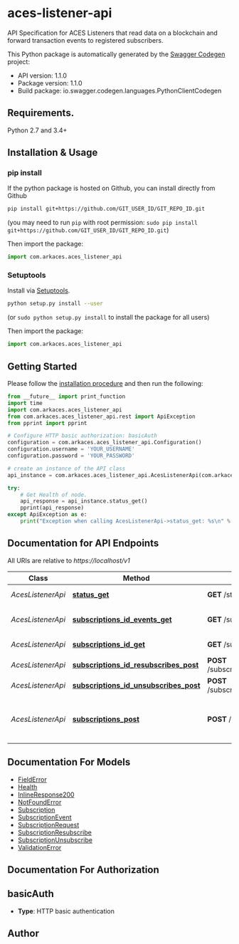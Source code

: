 # aces-listener-api
API Specification for ACES Listeners that read data on a blockchain and forward transaction events to registered subscribers. 

This Python package is automatically generated by the [Swagger Codegen](https://github.com/swagger-api/swagger-codegen) project:

- API version: 1.1.0
- Package version: 1.1.0
- Build package: io.swagger.codegen.languages.PythonClientCodegen

## Requirements.

Python 2.7 and 3.4+

## Installation & Usage
### pip install

If the python package is hosted on Github, you can install directly from Github

```sh
pip install git+https://github.com/GIT_USER_ID/GIT_REPO_ID.git
```
(you may need to run `pip` with root permission: `sudo pip install git+https://github.com/GIT_USER_ID/GIT_REPO_ID.git`)

Then import the package:
```python
import com.arkaces.aces_listener_api 
```

### Setuptools

Install via [Setuptools](http://pypi.python.org/pypi/setuptools).

```sh
python setup.py install --user
```
(or `sudo python setup.py install` to install the package for all users)

Then import the package:
```python
import com.arkaces.aces_listener_api
```

## Getting Started

Please follow the [installation procedure](#installation--usage) and then run the following:

```python
from __future__ import print_function
import time
import com.arkaces.aces_listener_api
from com.arkaces.aces_listener_api.rest import ApiException
from pprint import pprint

# Configure HTTP basic authorization: basicAuth
configuration = com.arkaces.aces_listener_api.Configuration()
configuration.username = 'YOUR_USERNAME'
configuration.password = 'YOUR_PASSWORD'

# create an instance of the API class
api_instance = com.arkaces.aces_listener_api.AcesListenerApi(com.arkaces.aces_listener_api.ApiClient(configuration))

try:
    # Get Health of node.
    api_response = api_instance.status_get()
    pprint(api_response)
except ApiException as e:
    print("Exception when calling AcesListenerApi->status_get: %s\n" % e)

```

## Documentation for API Endpoints

All URIs are relative to *https://localhost/v1*

Class | Method | HTTP request | Description
------------ | ------------- | ------------- | -------------
*AcesListenerApi* | [**status_get**](docs/AcesListenerApi.md#status_get) | **GET** /status | Get Health of node.
*AcesListenerApi* | [**subscriptions_id_events_get**](docs/AcesListenerApi.md#subscriptions_id_events_get) | **GET** /subscriptions/{id}/events | List Subscription Events
*AcesListenerApi* | [**subscriptions_id_get**](docs/AcesListenerApi.md#subscriptions_id_get) | **GET** /subscriptions/{id} | Gets Subscription
*AcesListenerApi* | [**subscriptions_id_resubscribes_post**](docs/AcesListenerApi.md#subscriptions_id_resubscribes_post) | **POST** /subscriptions/{id}/resubscribes | Create a Resubscribe.
*AcesListenerApi* | [**subscriptions_id_unsubscribes_post**](docs/AcesListenerApi.md#subscriptions_id_unsubscribes_post) | **POST** /subscriptions/{id}/unsubscribes | Create an Unsubscription.
*AcesListenerApi* | [**subscriptions_post**](docs/AcesListenerApi.md#subscriptions_post) | **POST** /subscriptions | Registers a subscriber node to receive blockchain events.


## Documentation For Models

 - [FieldError](docs/FieldError.md)
 - [Health](docs/Health.md)
 - [InlineResponse200](docs/InlineResponse200.md)
 - [NotFoundError](docs/NotFoundError.md)
 - [Subscription](docs/Subscription.md)
 - [SubscriptionEvent](docs/SubscriptionEvent.md)
 - [SubscriptionRequest](docs/SubscriptionRequest.md)
 - [SubscriptionResubscribe](docs/SubscriptionResubscribe.md)
 - [SubscriptionUnsubscribe](docs/SubscriptionUnsubscribe.md)
 - [ValidationError](docs/ValidationError.md)


## Documentation For Authorization


## basicAuth

- **Type**: HTTP basic authentication


## Author



